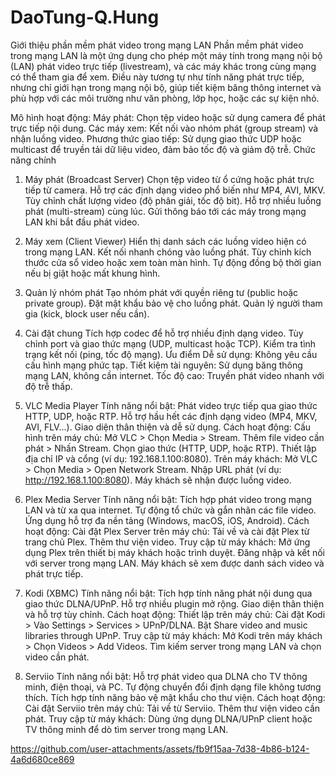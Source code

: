 # DaoTung-Q.Hung
Giới thiệu phần mềm phát video trong mạng LAN
Phần mềm phát video trong mạng LAN là một ứng dụng cho phép một máy tính trong mạng nội bộ (LAN) phát video trực tiếp (livestream), và các máy khác trong cùng mạng có thể tham gia để xem. Điều này tương tự như tính năng phát trực tiếp, nhưng chỉ giới hạn trong mạng nội bộ, giúp tiết kiệm băng thông internet và phù hợp với các môi trường như văn phòng, lớp học, hoặc các sự kiện nhỏ.

Mô hình hoạt động:
Máy phát: Chọn tệp video hoặc sử dụng camera để phát trực tiếp nội dung.
Các máy xem: Kết nối vào nhóm phát (group stream) và nhận luồng video.
Phương thức giao tiếp: Sử dụng giao thức UDP hoặc multicast để truyền tải dữ liệu video, đảm bảo tốc độ và giảm độ trễ.
Chức năng chính
1. Máy phát (Broadcast Server)
Chọn tệp video từ ổ cứng hoặc phát trực tiếp từ camera.
Hỗ trợ các định dạng video phổ biến như MP4, AVI, MKV.
Tùy chỉnh chất lượng video (độ phân giải, tốc độ bit).
Hỗ trợ nhiều luồng phát (multi-stream) cùng lúc.
Gửi thông báo tới các máy trong mạng LAN khi bắt đầu phát video.
2. Máy xem (Client Viewer)
Hiển thị danh sách các luồng video hiện có trong mạng LAN.
Kết nối nhanh chóng vào luồng phát.
Tùy chỉnh kích thước cửa sổ video hoặc xem toàn màn hình.
Tự động đồng bộ thời gian nếu bị giật hoặc mất khung hình.
3. Quản lý nhóm phát
Tạo nhóm phát với quyền riêng tư (public hoặc private group).
Đặt mật khẩu bảo vệ cho luồng phát.
Quản lý người tham gia (kick, block user nếu cần).
4. Cài đặt chung
Tích hợp codec để hỗ trợ nhiều định dạng video.
Tùy chỉnh port và giao thức mạng (UDP, multicast hoặc TCP).
Kiểm tra tình trạng kết nối (ping, tốc độ mạng).
Ưu điểm
Dễ sử dụng: Không yêu cầu cấu hình mạng phức tạp.
Tiết kiệm tài nguyên: Sử dụng băng thông mạng LAN, không cần internet.
Tốc độ cao: Truyền phát video nhanh với độ trễ thấp.

1. VLC Media Player
Tính năng nổi bật:
Phát video trực tiếp qua giao thức HTTP, UDP, hoặc RTP.
Hỗ trợ hầu hết các định dạng video (MP4, MKV, AVI, FLV...).
Giao diện thân thiện và dễ sử dụng.
Cách hoạt động:
Cấu hình trên máy chủ:
Mở VLC > Chọn Media > Stream.
Thêm file video cần phát > Nhấn Stream.
Chọn giao thức (HTTP, UDP, hoặc RTP).
Thiết lập địa chỉ IP và cổng (ví dụ: 192.168.1.100:8080).
Trên máy khách:
Mở VLC > Chọn Media > Open Network Stream.
Nhập URL phát (ví dụ: http://192.168.1.100:8080).
Máy khách sẽ nhận được luồng video.
2. Plex Media Server
Tính năng nổi bật:
Tích hợp phát video trong mạng LAN và từ xa qua internet.
Tự động tổ chức và gắn nhãn các file video.
Ứng dụng hỗ trợ đa nền tảng (Windows, macOS, iOS, Android).
Cách hoạt động:
Cài đặt Plex Server trên máy chủ:
Tải về và cài đặt Plex từ trang chủ Plex.
Thêm thư viện video.
Truy cập từ máy khách:
Mở ứng dụng Plex trên thiết bị máy khách hoặc trình duyệt.
Đăng nhập và kết nối với server trong mạng LAN.
Máy khách sẽ xem được danh sách video và phát trực tiếp.
3. Kodi (XBMC)
Tính năng nổi bật:
Tích hợp tính năng phát nội dung qua giao thức DLNA/UPnP.
Hỗ trợ nhiều plugin mở rộng.
Giao diện thân thiện và hỗ trợ tùy chỉnh.
Cách hoạt động:
Thiết lập trên máy chủ:
Cài đặt Kodi > Vào Settings > Services > UPnP/DLNA.
Bật Share video and music libraries through UPnP.
Truy cập từ máy khách:
Mở Kodi trên máy khách > Chọn Videos > Add Videos.
Tìm kiếm server trong mạng LAN và chọn video cần phát.
4. Serviio
Tính năng nổi bật:
Hỗ trợ phát video qua DLNA cho TV thông minh, điện thoại, và PC.
Tự động chuyển đổi định dạng file không tương thích.
Tích hợp tính năng bảo vệ mật khẩu cho thư viện.
Cách hoạt động:
Cài đặt Serviio trên máy chủ:
Tải về từ Serviio.
Thêm thư viện video cần phát.
Truy cập từ máy khách:
Dùng ứng dụng DLNA/UPnP client hoặc TV thông minh để dò tìm server trong mạng LAN.

https://github.com/user-attachments/assets/fb9f15aa-7d38-4b86-b124-4a6d680ce869
